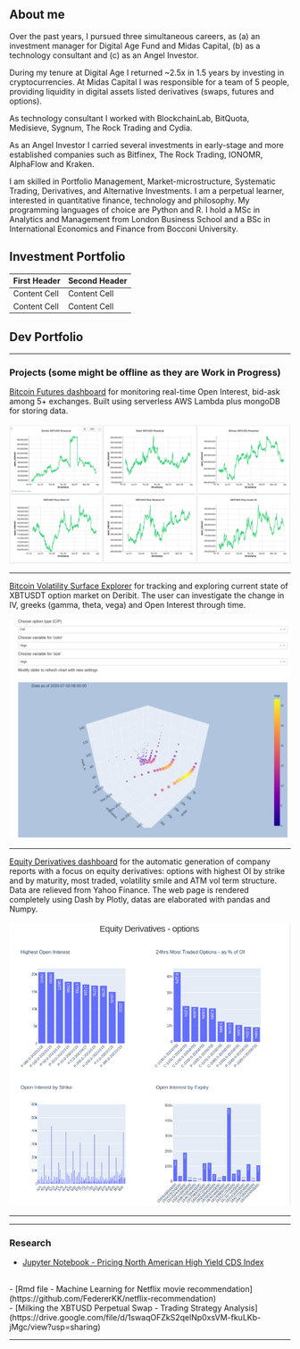 ## About me

Over the past years, I pursued three simultaneous careers, as (a) an investment manager for Digital Age Fund and Midas Capital, (b) as a technology consultant and (c) as an Angel Investor.
  
  During my tenure at Digital Age I returned ~2.5x in 1.5 years by investing in cryptocurrencies.
  At Midas Capital I was responsible for a team of 5 people, providing liquidity in digital assets listed derivatives (swaps, futures and options).
  
  As technology consultant I worked with BlockchainLab, BitQuota, Medisieve, Sygnum, The Rock Trading and Cydia. 
  
  As an Angel Investor I carried several investments in early-stage and more established companies such as Bitfinex, The Rock Trading, IONOMR, AlphaFlow and Kraken.
  
  I am skilled in Portfolio Management, Market-microstructure, Systematic Trading, Derivatives, and Alternative Investments. I am a perpetual learner, interested in quantitative finance, technology and philosophy. My programming languages of choice are Python and R. I hold a MSc in Analytics and Management from London Business School and a BSc in International Economics and Finance from Bocconi University.

## Investment Portfolio

| First Header  | Second Header |
| ------------- | ------------- |
| Content Cell  | Content Cell  |
| Content Cell  | Content Cell  |

## Dev Portfolio

---

### Projects (some might be offline as they are Work in Progress)

[Bitcoin Futures dashboard](https://charts.mongodb.com/charts-project-0-yleox/public/dashboards/884a1d91-0aed-43a4-ab6b-f198b5748209)
for monitoring real-time Open Interest, bid-ask among 5+ exchanges. Built using serverless AWS Lambda plus mongoDB for storing data.
<br><br>
<img src="images/picture_1.png?raw=true"/>
<br>
___

[Bitcoin Volatility Surface Explorer](http://volatilitysurface-dev.eu-central-1.elasticbeanstalk.com/)
for tracking and exploring current state of XBTUSDT option market on Deribit. The user can investigate the change in IV, greeks (gamma, theta, vega) and Open Interest through time.
<br><br>
<img src="images/picture_3.png?raw=true"/>
<br>
___


[Equity Derivatives dashboard](http://aws-elasticbeans-dev.eu-central-1.elasticbeanstalk.com/)
for the automatic generation of company reports with a focus on equity derivatives: options with highest OI by strike and by maturity, most traded, volatility smile and ATM vol term structure. Data are relieved from Yahoo Finance. The web page is rendered completely using Dash by Plotly, datas are elaborated with pandas and Numpy.
<br><br>
<img src="images/picture_2.png?raw=true"/>
<br>
___

---

### Research
- [Jupyter Notebook - Pricing North American High Yield CDS Index](https://github.com/FedererKK/cds-pricing/blob/master/Pricing%20CDX%20High%20Yield%20.ipynb)
<br>
- [Rmd file - Machine Learning for Netflix movie recommendation](https://github.com/FedererKK/netflix-recommendation)
<br>
- [Milking the XBTUSD Perpetual Swap - Trading Strategy Analysis](https://drive.google.com/file/d/1swaqOFZkS2qelNp0xsVM-fkuLKb-jMgc/view?usp=sharing)




---

